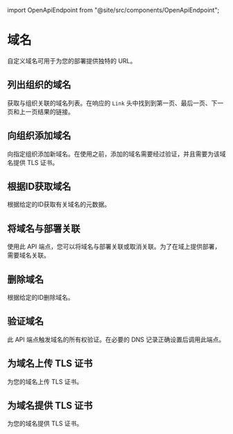 import OpenApiEndpoint from "@site/src/components/OpenApiEndpoint";

# 域名

自定义域名可用于为您的部署提供独特的 URL。

## 列出组织的域名

<OpenApiEndpoint path="/organizations/{organizationId}/domains" method="get">
  获取与组织关联的域名列表。在响应的 <code>Link</code> 头中找到到第一页、最后一页、下一页和上一页结果的链接。
</OpenApiEndpoint>

## 向组织添加域名

<OpenApiEndpoint path="/organizations/{organizationId}/domains" method="post">
  向指定组织添加新域名。在使用之前，添加的域名需要经过验证，并且需要为该域名提供 TLS 证书。
</OpenApiEndpoint>

## 根据ID获取域名

<OpenApiEndpoint path="/domains/{domainId}" method="get">
  根据给定的ID获取有关域名的元数据。
</OpenApiEndpoint>

## 将域名与部署关联

<OpenApiEndpoint path="/domains/{domainId}" method="patch">
  使用此 API 端点，您可以将域名与部署关联或取消关联。为了在域上提供部署，需要域名关联。
</OpenApiEndpoint>

## 删除域名

<OpenApiEndpoint path="/domains/{domainId}" method="delete">
  根据给定的ID删除域名。
</OpenApiEndpoint>

## 验证域名

<OpenApiEndpoint path="/domains/{domainId}/verify" method="post">
  此 API 端点触发域名的所有权验证。在必要的 DNS 记录正确设置后调用此端点。
</OpenApiEndpoint>

## 为域名上传 TLS 证书

<OpenApiEndpoint path="/domains/{domainId}/certificates" method="post">
  为您的域名上传 TLS 证书。
</OpenApiEndpoint>

## 为域名提供 TLS 证书

<OpenApiEndpoint path="/domains/{domainId}/certificates/provision" method="post">
  为您的域名提供 TLS 证书。
</OpenApiEndpoint>
